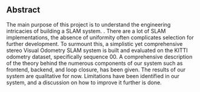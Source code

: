 ## Abstract

The main purpose of this project is to understand the engineering intricacies of building a SLAM system. . There are a lot of SLAM implementations, the absence of uniformity often complicates selection for further development. To surmount this, a simplistic yet comprehensive stereo Visual Odometry SLAM system is built and evaluated on the KITTI odometry dataset, specifically sequence 00. A comprehensive
description of the theory behind the numerous components of
our system such as frontend, backend, and loop closure, has
been given. The results of our system are qualitative for now.
Limitations have been identified in our system, and a discussion
on how to improve it further is done.
